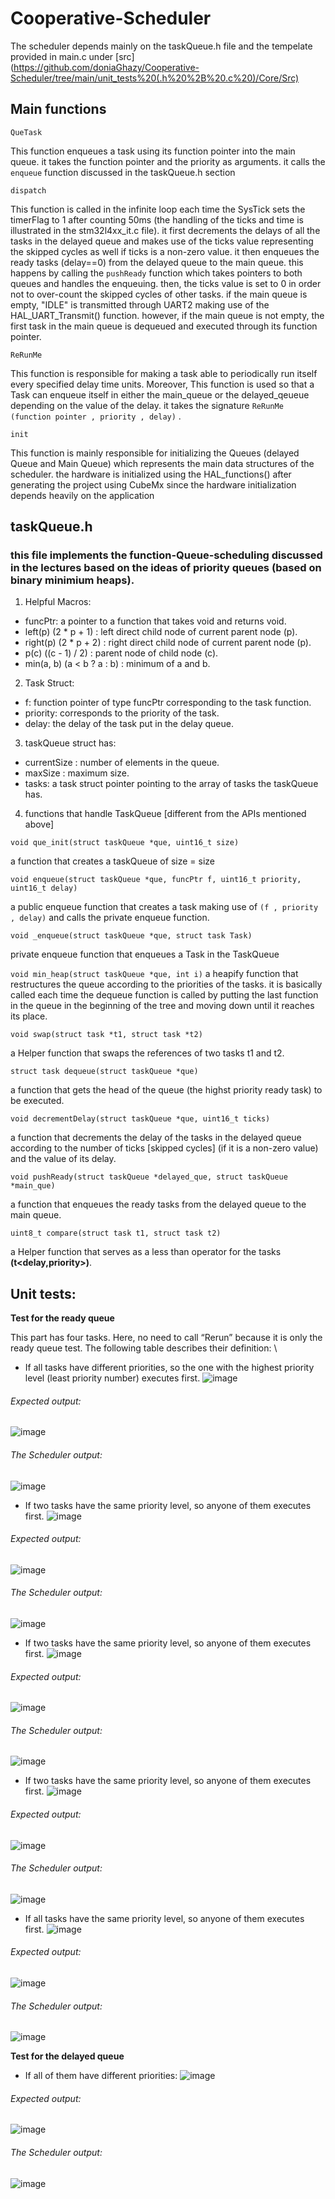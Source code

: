 # Cooperative-Scheduler
The scheduler depends mainly on the taskQueue.h file and the tempelate provided in main.c under [src] (https://github.com/doniaGhazy/Cooperative-Scheduler/tree/main/unit_tests%20(.h%20%2B%20.c%20)/Core/Src)
## Main functions

```QueTask```

This function enqueues a task using its function pointer into the main queue. it takes the function pointer and the priority as arguments. it calls the ```enqueue``` function discussed in the taskQueue.h section

```dispatch```

This function is called in the infinite loop each time the SysTick sets the timerFlag to 1 after counting 50ms (the handling of the ticks and time is illustrated in the stm32l4xx_it.c file). it first decrements the delays of all the tasks in the delayed queue and makes use of the ticks value representing the skipped cycles as well if ticks is a non-zero value. it then enqueues the ready tasks (delay==0) from the delayed queue to the main queue. this happens by calling the ```pushReady``` function which takes pointers to both queues and handles the enqueuing. then, the ticks value is set to 0 in order not to over-count the skipped cycles of other tasks. if the main queue is empty, "IDLE" is transmitted through UART2 making use of the HAL_UART_Transmit() function. however, if the main queue is not empty, the first task in the main queue is dequeued and executed through its function pointer. 

```ReRunMe```

This function is responsible for making a task able to periodically run itself every specified delay time units. Moreover, This function is used so that a Task can enqueue itself in either the main_queue or the delayed_qeueue depending on the value of the delay. it takes the signature ```ReRunMe (function pointer , priority , delay)``` .

```init```

This function is mainly responsible for initializing the Queues (delayed Queue and Main Queue) which represents the main data structures of the scheduler. the hardware is initialized using the HAL_functions() after generating the project using CubeMx since the hardware initialization depends heavily on the application

## taskQueue.h

### this file implements the function-Queue-scheduling discussed in the lectures based on the ideas of priority queues (based on binary minimium heaps). 

1. Helpful Macros:
* funcPtr: a pointer to a function that takes void and returns void.
* left(p) (2 * p + 1)  : left direct child node of current parent node (p).
* right(p) (2 * p + 2) : right direct child node of current parent node (p).
* p(c) ((c - 1) / 2) : parent node of child node (c).
* min(a, b) (a < b ? a : b) : minimum of a and b. 

2. Task Struct:

* f: function pointer of type funcPtr corresponding to the task function.
* priority: corresponds to the priority of the task.
* delay: the delay of the task put in the delay queue.

3. taskQueue struct has:
* currentSize : number of elements in the queue.
* maxSize : maximum size.
* tasks: a task struct pointer pointing to the array of tasks the taskQueue has.

4. functions that handle TaskQueue [different from the APIs mentioned above]

```void que_init(struct taskQueue *que, uint16_t size)```

a function that creates a taskQueue of size = size 

```void enqueue(struct taskQueue *que, funcPtr f, uint16_t priority, uint16_t delay)```

a public enqueue function that creates a task making use of ```(f , priority , delay)``` and calls the private enqueue function. 

```void _enqueue(struct taskQueue *que, struct task Task)```

private enqueue function that enqueues a Task in the TaskQueue 

```void min_heap(struct taskQueue *que, int i)```
a heapify function that restructures the queue according to the priorities of the tasks. it is basically called each time the dequeue function is called by putting the last function in the queue in the beginning of the tree and moving down until it reaches its place. 

```void swap(struct task *t1, struct task *t2)```

a Helper function that swaps the references of two tasks t1 and t2. 

```struct task dequeue(struct taskQueue *que)```

a function that gets the head of the queue (the highst priority ready task) to be executed.

```void decrementDelay(struct taskQueue *que, uint16_t ticks)```

a function that decrements the delay of the tasks in the delayed queue according to the number of ticks [skipped cycles] (if it is a non-zero value) and the value of its delay. 

```void pushReady(struct taskQueue *delayed_que, struct taskQueue *main_que)```

a function that enqueues the ready tasks from the delayed queue to the main queue.

```uint8_t compare(struct task t1, struct task t2)```

a Helper function that serves as a less than operator for the tasks **(t<delay,priority>)**.


## Unit tests:
**Test for the ready queue**
                                                        
This part has four tasks. Here, no need to call “Rerun” because it is only the ready queue test. The following table describes their definition: \
- If all tasks have different priorities, so the one with the highest priority level (least priority number) executes first. 
![image](https://user-images.githubusercontent.com/45397911/114049532-cd77f900-988b-11eb-8d1f-5a5ecc354ad2.png)

###### Expected output:
![image](https://user-images.githubusercontent.com/45397911/114049574-d8328e00-988b-11eb-9554-35028c147234.png)
###### The Scheduler output:
 ![image](https://user-images.githubusercontent.com/43725885/114219942-a3960380-996b-11eb-84b1-350bde171506.png)
- If two tasks have the same priority level, so anyone of them executes first.
![image](https://user-images.githubusercontent.com/45397911/114049840-1334c180-988c-11eb-87ca-f2caf5d4b99e.png)
###### Expected output:
![image](https://user-images.githubusercontent.com/45397911/114049903-1fb91a00-988c-11eb-88bc-ebbba8f653e3.png)
###### The Scheduler output:
![image](https://user-images.githubusercontent.com/43725885/114223819-8c0d4980-9970-11eb-887e-a2b6201036fc.png)
- If two tasks have the same priority level, so anyone of them executes first.
![image](https://user-images.githubusercontent.com/45397911/114050057-3e1f1580-988c-11eb-88ae-6d7985a9a208.png)
###### Expected output:
![image](https://user-images.githubusercontent.com/45397911/114050162-51ca7c00-988c-11eb-8c40-78afbb1ed6a3.png)
###### The Scheduler output:
![image](https://user-images.githubusercontent.com/43725885/114225815-15be1680-9973-11eb-98f7-b0d0a3b1c46b.png)
-	If two tasks have the same priority level, so anyone of them executes first.
![image](https://user-images.githubusercontent.com/45397911/114050319-732b6800-988c-11eb-99c7-e201065bf491.png)
###### Expected output:
![image](https://user-images.githubusercontent.com/45397911/114050353-7c1c3980-988c-11eb-9241-bf4a2bd36e38.png)
###### The Scheduler output:
![image](https://user-images.githubusercontent.com/43725885/114226077-69306480-9973-11eb-9778-ff9653241c83.png)
- If all tasks have the same priority level, so anyone of them executes first.
![image](https://user-images.githubusercontent.com/45397911/114050470-95bd8100-988c-11eb-8c1d-cc95ffa7a94a.png)
###### Expected output:
![image](https://user-images.githubusercontent.com/45397911/114050507-9eae5280-988c-11eb-8114-1b45ddbf4d27.png)
###### The Scheduler output:
![image](https://user-images.githubusercontent.com/43725885/114226866-7e59c300-9974-11eb-8141-d4b8c619dbd6.png)

**Test for the delayed queue**
- If all of them have different priorities:
![image](https://user-images.githubusercontent.com/45397911/114051010-08c6f780-988d-11eb-90c8-3d0669a3762a.png)
###### Expected output:
![image](https://user-images.githubusercontent.com/45397911/114051058-141a2300-988d-11eb-8862-5e49c5047764.png)
###### The Scheduler output:
![image](https://user-images.githubusercontent.com/43725885/114228665-15277f00-9977-11eb-9fc1-14c50a4281f6.png)

